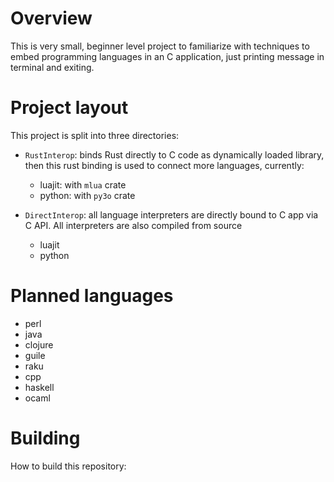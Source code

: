 # Overview

This is very small, beginner level project to familiarize with techniques to embed programming languages in an C application, just printing message in terminal and exiting.

# Project layout

This project is split into three directories:

- `RustInterop`: binds Rust directly to C code as dynamically loaded library, then this rust binding is used to connect more languages, currently:

  - luajit: with `mlua` crate
  - python: with `py3o` crate

- `DirectInterop`: all language interpreters are directly bound to C app via C API. All interpreters are also compiled from source

  - luajit
  - python

# Planned languages

- perl
- java
- clojure
- guile
- raku
- cpp
- haskell
- ocaml

# Building

How to build this repository:

